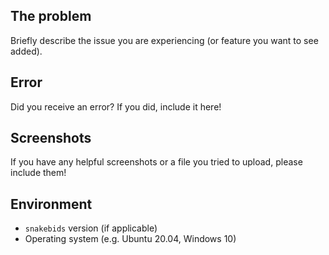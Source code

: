 ## The problem

Briefly describe the issue you are experiencing (or feature you want to see added).

## Error

Did you receive an error? If you did, include it here!

## Screenshots

If you have any helpful screenshots or a file you tried to upload, please include them!

## Environment

* `snakebids` version (if applicable)
* Operating system (e.g. Ubuntu 20.04, Windows 10)